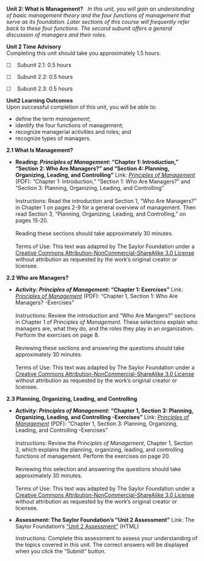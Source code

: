 **Unit 2: What is Management?** <span id="2"></span> 
*In this unit, you will gain an understanding of basic management theory
and the four functions of management that serve as its foundation. Later
sections of this course will frequently refer back to these four
functions. The second subunit offers a general discussion of managers
and their roles.*

**Unit 2 Time Advisory**  
Completing this unit should take you approximately 1.5 hours.  
  
 ☐    Subunit 2.1: 0.5 hours  
  
 ☐    Subunit 2.2: 0.5 hours  
  
 ☐    Subunit 2.3: 0.5 hours

**Unit2 Learning Outcomes**  
Upon successful completion of this unit, you will be able to:
-   define the term *management*;
-   identify the four functions of management;
-   recognize managerial activities and roles; and
-   recognize types of managers.

**2.1 What Is Management?** <span id="2.1"></span> 
-   **Reading: *Principles of Management*: “Chapter 1: Introduction,”
    “Section 2: Who Are Managers?” and “Section 4: Planning, Organizing,
    Leading, and Controlling”**
    Link: *[Principles of
    Management](https://resources.saylor.org/archived/textbooks/Principles%20of%20Management.pdf)*
    (PDF): “Chapter 1: Introduction,” “Section 1: Who Are Managers?” and
    “Section 3: Planning, Organizing, Leading, and Controlling”  
        
     Instructions: Read the introduction and Section 1, “Who Are
    Managers?” in Chapter 1 on pages 2-9 for a general overview of
    management. Then read Section 3, “Planning, Organizing, Leading, and
    Controlling,” on pages 15-20.  
        
     Reading these sections should take approximately 30 minutes.  
        
     Terms of Use: This text was adapted by The Saylor Foundation under
    a [Creative Commons Attribution-NonCommercial-ShareAlike 3.0
    License](http://creativecommons.org/licenses/by-nc-sa/3.0/) without
    attribution as requested by the work’s original creator or licensee.

**2.2 Who are Managers?** <span id="2.2"></span> 
-   **Activity: *Principles of Management*: “Chapter 1: Exercises”**
    Link: *[Principles of
    Management](https://resources.saylor.org/archived/textbooks/Principles%20of%20Management.pdf)*
    (PDF): “Chapter 1, Section 1: Who Are Managers? -Exercises”  
        
     Instructions: Review the introduction and “Who Are Mangers?”
    sections in Chapter 1 of *Principles of Management*. These
    selections explain who managers are, what they do, and the roles
    they play in an organization. Perform the exercises on page 8.  
        
     Reviewing these sections and answering the questions should take
    approximately 30 minutes.  
        
     Terms of Use: This text was adapted by The Saylor Foundation under
    a [Creative Commons Attribution-NonCommercial-ShareAlike 3.0
    License](http://creativecommons.org/licenses/by-nc-sa/3.0/) without
    attribution as requested by the work’s original creator or licensee.

**2.3 Planning, Organizing, Leading, and Controlling** <span
id="2.3"></span> 
-   **Activity: *Principles of Management*: “Chapter 1, Section 3:
    Planning, Organizing, Leading, and Controlling -Exercises”**
    Link: *[Principles of
    Management](https://resources.saylor.org/archived/textbooks/Principles%20of%20Management.pdf)*
    (PDF): “Chapter 1, Section 3: Planning, Organizing, Leading, and
    Controlling -Exercises”  
        
     Instructions: Review the *Principles of Management*, Chapter 1,
    Section 3, which explains the planning, organizing, leading, and
    controlling functions of management. Perform the exercises on page
    20.  
        
     Reviewing this selection and answering the questions should take
    approximately 30 minutes.  
        
     Terms of Use: This text was adapted by The Saylor Foundation under
    a [Creative Commons Attribution-NonCommercial-ShareAlike 3.0
    License](http://creativecommons.org/licenses/by-nc-sa/3.0/) without
    attribution as requested by the work’s original creator or licensee.

-   **Assessment: The Saylor Foundation’s “Unit 2 Assessment”**
    Link: The Saylor Foundation’s [“Unit 2
    Assessment”](http://school.saylor.org/mod/quiz/view.php?id=1705) (HTML)  
      
     Instructions: Complete this assessment to assess your understanding
    of the topics covered in this unit. The correct answers will be
    displayed when you click the “Submit” button.


